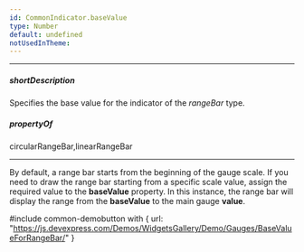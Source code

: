 ```yaml
---
id: CommonIndicator.baseValue
type: Number
default: undefined
notUsedInTheme: 
---
```

---
##### shortDescription
Specifies the base value for the indicator of the *rangeBar* type.

##### propertyOf
circularRangeBar,linearRangeBar

---
By default, a range bar starts from the beginning of the gauge scale. If you need to draw the range bar starting from a specific scale value, assign the required value to the **baseValue** property. In this instance, the range bar will display the range from the **baseValue** to the main gauge **value**.

#include common-demobutton with {
    url: "https://js.devexpress.com/Demos/WidgetsGallery/Demo/Gauges/BaseValueForRangeBar/"
}